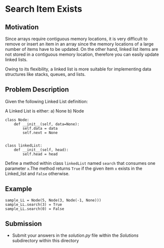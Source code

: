 #  Search Item Exists

## Motivation
Since arrays require contiguous memory locations, it is very difficult to remove or insert an item in an array since the memory locations of a large number of items have to be updated. On the other hand, linked list items are not stored in a contiguous memory location, therefore you can easily update linked lists.

Owing to its flexibility, a linked list is more suitable for implementing data structures like stacks, queues, and lists.

## Problem Description
Given the following Linked List definition:

A Linked List is either:
a) None
b) Node

```
class Node:
    def __init__(self, data=None):
        self.data = data
        self.next = None


class linkedList:
    def __init__(self, head):
        self.head = head
```

Define a method within class `linkedList` named `search` that consumes one parameter `x`.The method returns `True` if the given item `x` exists in the Linked_list and `False` otherwise.

## Example
```
sample_LL = Node(5, Node(3, Node(-1, None)))
sample_LL.search(3) = True
sample_LL.search(0) = False
```

## Submission
* Submit your answers in the *solution.py* file within the *Solutions* subdirectory within this directory
